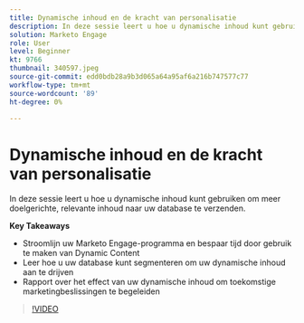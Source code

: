 ```yaml
---
title: Dynamische inhoud en de kracht van personalisatie
description: In deze sessie leert u hoe u dynamische inhoud kunt gebruiken om meer doelgerichte, relevante inhoud naar uw database te verzenden.
solution: Marketo Engage
role: User
level: Beginner
kt: 9766
thumbnail: 340597.jpeg
source-git-commit: edd0bdb28a9b3d065a64a95af6a216b747577c77
workflow-type: tm+mt
source-wordcount: '89'
ht-degree: 0%

---
```


# Dynamische inhoud en de kracht van personalisatie

In deze sessie leert u hoe u dynamische inhoud kunt gebruiken om meer doelgerichte, relevante inhoud naar uw database te verzenden.

**Key Takeaways**

* Stroomlijn uw Marketo Engage-programma en bespaar tijd door gebruik te maken van Dynamic Content
* Leer hoe u uw database kunt segmenteren om uw dynamische inhoud aan te drijven
* Rapport over het effect van uw dynamische inhoud om toekomstige marketingbeslissingen te begeleiden

>[!VIDEO](https://video.tv.adobe.com/v/340597/?quality=12&learn=on)

